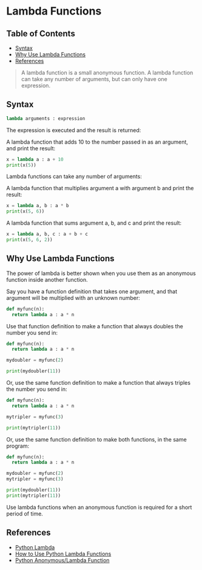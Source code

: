 # Lambda Functions

## Table of Contents

<!-- START doctoc generated TOC please keep comment here to allow auto update -->
<!-- DON'T EDIT THIS SECTION, INSTEAD RE-RUN doctoc TO UPDATE -->

- [Syntax](#syntax)
- [Why Use Lambda Functions](#why-use-lambda-functions)
- [References](#references)

<!-- END doctoc generated TOC please keep comment here to allow auto update -->

> A lambda function is a small anonymous function.
> A lambda function can take any number of arguments,
> but can only have one expression.

## Syntax

```python
lambda arguments : expression
```

The expression is executed and the result is returned:

A lambda function that adds 10 to the number passed in as an argument, and print the result:

```python
x = lambda a : a + 10
print(x(5))
```

Lambda functions can take any number of arguments:

A lambda function that multiplies argument a with argument b and print the result:

```python
x = lambda a, b : a * b
print(x(5, 6))
```

A lambda function that sums argument a, b, and c and print the result:

```python
x = lambda a, b, c : a + b + c
print(x(5, 6, 2))
```

## Why Use Lambda Functions

The power of lambda is better shown when you use them as an anonymous function inside another function.

Say you have a function definition that takes one argument,
and that argument will be multiplied with an unknown number:

```python
def myfunc(n):
  return lambda a : a * n
```

Use that function definition to make a function that always doubles the number you send in:

```python
def myfunc(n):
  return lambda a : a * n

mydoubler = myfunc(2)

print(mydoubler(11))
```

Or, use the same function definition to make a function that always triples the number you send in:

```python
def myfunc(n):
  return lambda a : a * n

mytripler = myfunc(3)

print(mytripler(11))
```

Or, use the same function definition to make both functions, in the same program:

```python
def myfunc(n):
  return lambda a : a * n

mydoubler = myfunc(2)
mytripler = myfunc(3)

print(mydoubler(11))
print(mytripler(11))
```

Use lambda functions when an anonymous function is required for a short period of time.

## References

- [Python Lambda](https://www.w3schools.com/python/python_lambda.asp)
- [How to Use Python Lambda Functions](https://realpython.com/python-lambda)
- [Python Anonymous/Lambda Function](https://www.programiz.com/python-programming/anonymous-function)
